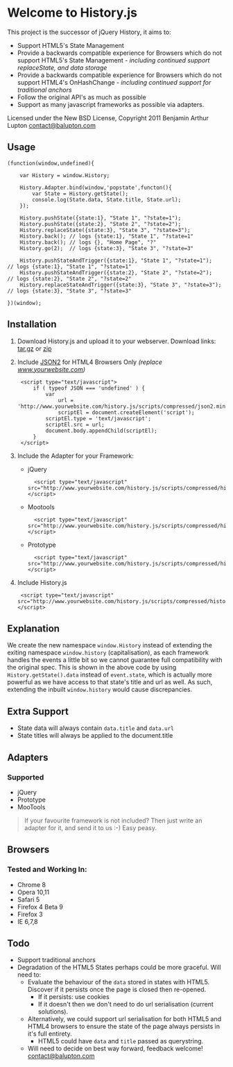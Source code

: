 Welcome to History.js
==================

This project is the successor of jQuery History, it aims to:

- Support HTML5's State Management
- Provide a backwards compatible experience for Browsers which do not support HTML5's State Management *- including continued support replaceState, and data storage*
- Provide a backwards compatible experience for Browsers which do not support HTML4's OnHashChange *- including continued support for traditional anchors*
- Follow the original API's as much as possible
- Support as many javascript frameworks as possible via adapters.

Licensed under the New BSD License, Copyright 2011 Benjamin Arthur Lupton <contact@balupton.com>

## Usage

	(function(window,undefined){

		var History = window.History;

		History.Adapter.bind(window,'popstate',functon(){
			var State = History.getState();
			console.log(State.data, State.title, State.url);
		});

		History.pushState({state:1}, "State 1", "?state=1");
		History.pushState({state:2}, "State 2", "?state=2");
		History.replaceState({state:3}, "State 3", "?state=3");
		History.back(); // logs {state:1}, "State 1", "?state=1"
		History.back(); // logs {}, "Home Page", "?"
		History.go(2);  // logs {state:3}, "State 3", "?state=3"

		History.pushStateAndTrigger({state:1}, "State 1", "?state=1");  		// logs {state:1}, "State 1", "?state=1"
		History.pushStateAndTrigger({state:2}, "State 2", "?state=2");  		// logs {state:2}, "State 2", "?state=2"
		History.replaceStateAndTrigger({state:3}, "State 3", "?state=3");		// logs {state:3}, "State 3", "?state=3"

	})(window);

## Installation

1. Download History.js and upload it to your webserver. Download links: [tar.gz](https://github.com/balupton/History.js/tarball/master) or [zip](https://github.com/balupton/History.js/zipball/master)

2. Include [JSON2](http://www.json.org/js.html) for HTML4 Browsers Only *(replace www.yourwebsite.com)*

		<script type="text/javascript">
			if ( typeof JSON === 'undefined' ) {
				var
					url = 'http://www.yourwebsite.com/history.js/scripts/compressed/json2.min.js',
					scriptEl = document.createElement('script');
				scriptEl.type = 'text/javascript';
				scriptEl.src = url;
				document.body.appendChild(scriptEl);
			}
		</script>

3. Include the Adapter for your Framework:

	- jQuery

			<script type="text/javascript" src="http://www.yourwebsite.com/history.js/scripts/compressed/history.adapter.jquery.min.js"></script>

	- Mootools

			<script type="text/javascript" src="http://www.yourwebsite.com/history.js/scripts/compressed/history.adapter.mootools.min.js"></script>

	- Prototype

			<script type="text/javascript" src="http://www.yourwebsite.com/history.js/scripts/compressed/history.adapter.prototype.min.js"></script>

4. Include History.js

		<script type="text/javascript" src="http://www.yourwebsite.com/history.js/scripts/compressed/history.min.js"></script>


## Explanation

We create the new namespace `window.History` instead of extending the exiting namespace `window.history` (capitalisation), as each framework handles the events a little bit so we cannot guarantee full compatibility with the original spec. This is shown in the above code by using `History.getState().data` instead of `event.state`, which is actually more powerful as we have access to that state's title and url as well. As such, extending the inbuilt `window.history` would cause discrepancies.

## Extra Support

- State data will always contain `data.title` and `data.url`
- State titles will always be applied to the document.title

## Adapters

### Supported

- jQuery
- Prototype
- MooTools

> If your favourite framework is not included? Then just write an adapter for it, and send it to us :-) Easy peasy.

## Browsers

### Tested and Working In:

- Chrome 8
- Opera 10,11
- Safari 5
- Firefox 4 Beta 9
- Firefox 3
- IE 6,7,8


## Todo

- Support traditional anchors
- Degradation of the HTML5 States perhaps could be more graceful. Will need to:
	- Evaluate the behaviour of the `data` stored in states with HTML5. Discover if it persists once the page is closed then re-opened.
		- If it persists: use cookies
		- If it doesn't then we don't need to do url serialisation (current solutions).
	- Alternatively, we could support url serialisation for both HTML5 and HTML4 browsers to ensure the state of the page always persists in it's full entirety.
		- HTML5 could have `data` and `title` passed as querystring.
	- Will need to decide on best way forward, feedback welcome! contact@balupton.com
